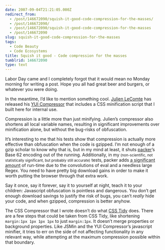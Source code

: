 ```yaml
---
date: 2007-09-04T21:21:05.000Z
redirect_from:
  - /post/146672090/squish-it-good-code-compression-for-the-masses/
  - /post/146672090/
  - /post/146672090/squish-it-good-code-compression-for-the-masses
  - /post/146672090
slug: squish-it-good-code-compression-for-the-masses
tags:
  - Code Beauty
  - Code Ecosystems
title: Squish it good - Code compression for the masses
tumblrid: 146672090
type: text
---
```

<p>Labor Day came and I completely forgot that it would mean no Monday morning for writing a post.  Hope you all had great beer and burgers, or whatever you were doing.</p>

<p>In the meantime, I&rsquo;d like to mention something cool.  <a href="http://www.julienlecomte.net/">Julien LeComte</a> has released his <a href="http://www.julienlecomte.net/yuicompressor/">YUI Compressor</a> that includes a CSS minification script that I built here for internal use.</p>

<p>Compression is a little more than just minifying.  Julien&rsquo;s compressor also shortens all local variable names, resulting in significant improvements over minification alone, but without the bug-risks of obfuscation.</p>

<p>It&rsquo;s interesting to me that his tests show that compression is actually more effective than obfuscation when the code is gzipped.  I&rsquo;m not enough of a gzip scholar to know why that is, but in my mind at least, it shuts <a href="http://dean.edwards.name/packer/">packer</a>&rsquo;s Base 62 encoding out of the running.  Additionally, in my <small>(non-scientific, not statistically significant, but probably still accurate)</small> tests, packer adds <abbr title="between 100ms and 500ms for any given piece of code">a significant amount</abbr> of run-time due to the convolutions of eval and a needless large Regex.  You need to have pretty big download gains in order to make it worth putting the browser through that extra work.</p>

<p>Say it once, say it forever, say it to yourself at night, teach it to your children: Javascript obfuscation is pointless and dangerous.  You don&rsquo;t get enough download savings to justify the risk of bugs, you can&rsquo;t <em>really</em> hide your code, and when gzipped, compression is better anyhow.</p>

<p>The CSS Compressor that I wrote doesn&rsquo;t do what <a href="http://csstidy.sourceforge.net/">CSS Tidy</a> does.  There are a few steps that could be taken from CSS Tidy, like shortening <code>margin:1px 1px 1px 1px</code> to just <code>margin:1px</code>.  It doesn&rsquo;t merge properties or background properties.  Like JSMin and the YUI Compressor&rsquo;s javascript minifier, it tries to err on the side of not affecting functionality in any relevant way, while attempting at the maximum compression possible within that boundary.</p>
